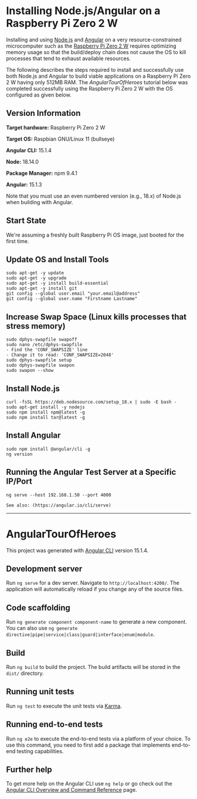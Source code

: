 # Installing Node.js/Angular on a Raspberry Pi Zero 2 W

Installing and using [Node.js](https://nodejs.org/en/) and [Angular](https://angular.io/) on a very resource-constrained microcomputer such as the [Raspberry Pi Zero 2 W](https://www.raspberrypi.com/products/raspberry-pi-zero-2-w/) requires optimizing memory usage so that the build/deploy chain does not cause the OS to kill processes that tend to exhaust available resources.

The following describes the steps required to install and successfully use both Node.js and Angular to build viable applications on a Raspberry Pi Zero 2 W having only 512MB RAM. The _AngularTourOfHeroes_ tutorial below was completed successfully using the Raspberry Pi Zero 2 W with the OS configured as given below.

## Version Information

**Target hardware:** Raspberry Pi Zero 2 W

**Target OS:** Raspbian GNU/Linux 11 (bullseye)

**Angular CLI:** 15.1.4

**Node:** 18.14.0

**Package Manager:** npm 9.4.1

**Angular:** 15.1.3

Note that you must use an even numbered version (e.g., 18.x) of Node.js when building with Angular.

## Start State

We're assuming a freshly built Raspberry Pi OS image, just booted for the first time.

## Update OS and Install Tools
```
sudo apt-get -y update
sudo apt-get -y upgrade
sudo apt-get -y install build-essential
sudo apt-get -y install git
git config --global user.email "your.email@address"
git config --global user.name "Firstname Lastname"
```

## Increase Swap Space (Linux kills processes that stress memory)
```
sudo dphys-swapfile swapoff
sudo nano /etc/dphys-swapfile
- Find the 'CONF_SWAPSIZE' line
- Change it to read: 'CONF_SWAPSIZE=2048'
sudo dphys-swapfile setup
sudo dphys-swapfile swapon
sudo swapon --show
```

## Install Node.js
```
curl -fsSL https://deb.nodesource.com/setup_18.x | sudo -E bash -
sudo apt-get install -y nodejs
sudo npm install npm@latest -g
sudo npm install tar@latest -g
```

## Install Angular
```
sudo npm install @angular/cli -g
ng version
```

## Running the Angular Test Server at a Specific IP/Port
```
ng serve --host 192.168.1.50 --port 4000

See also: (https://angular.io/cli/serve)
```

<hr>

# AngularTourOfHeroes

This project was generated with [Angular CLI](https://github.com/angular/angular-cli) version 15.1.4.

## Development server

Run `ng serve` for a dev server. Navigate to `http://localhost:4200/`. The application will automatically reload if you change any of the source files.

## Code scaffolding

Run `ng generate component component-name` to generate a new component. You can also use `ng generate directive|pipe|service|class|guard|interface|enum|module`.

## Build

Run `ng build` to build the project. The build artifacts will be stored in the `dist/` directory.

## Running unit tests

Run `ng test` to execute the unit tests via [Karma](https://karma-runner.github.io).

## Running end-to-end tests

Run `ng e2e` to execute the end-to-end tests via a platform of your choice. To use this command, you need to first add a package that implements end-to-end testing capabilities.

## Further help

To get more help on the Angular CLI use `ng help` or go check out the [Angular CLI Overview and Command Reference](https://angular.io/cli) page.
